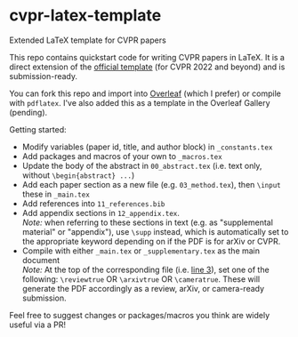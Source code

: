 # cvpr-latex-template
Extended LaTeX template for CVPR papers

This repo contains quickstart code for writing CVPR papers in LaTeX. It is a direct extension of the [official template](https://github.com/MCG-NKU/CVPR_Template) (for CVPR 2022 and beyond) and is submission-ready.

You can fork this repo and import into [Overleaf](https://www.overleaf.com) (which I prefer) or compile with `pdflatex`. I've also added this as a template in the Overleaf Gallery (pending).

Getting started:
- Modify variables (paper id, title, and author block) in `_constants.tex`
- Add packages and macros of your own to `_macros.tex`
- Update the body of the abstract in `00_abstract.tex` (i.e. text only, without `\begin{abstract} ...`)
- Add each paper section as a new file (e.g. `03_method.tex`), then `\input` these in `_main.tex`
- Add references into `11_references.bib`
- Add appendix sections in `12_appendix.tex`. <br> *Note:* when referring to these sections in text (e.g. as "supplemental material" or "appendix"), use `\supp` instead, which is automatically set to the appropriate keyword depending on if the PDF is for arXiv or CVPR.
- Compile with either `_main.tex` or `_supplementary.tex` as the main document <br> *Note:* At the top of the corresponding file (i.e. [line 3](https://github.com/apoorvkh/cvpr-latex-template/blob/main/_main.tex#L3)), set one of the following: `\reviewtrue` OR `\arxivtrue` OR `\cameratrue`. These will generate the PDF accordingly as a review, arXiv, or camera-ready submission.

Feel free to suggest changes or packages/macros you think are widely useful via a PR!
